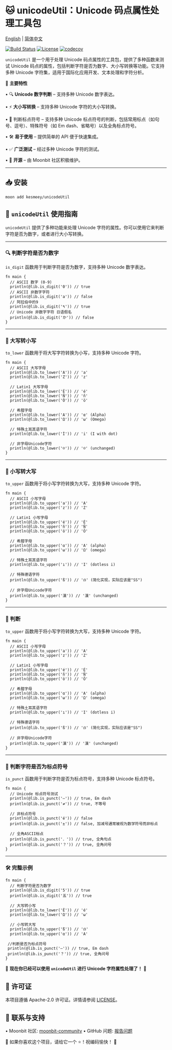# 🐱 unicodeUtil：Unicode 码点属性处理工具包

[English](https://github.com/moonbit-community/unicodeUtil/blob/main/README.md) | [简体中文](https://github.com/moonbit-community/unicodeUtil/blob/main/README_zh_CN.md)

[![Build Status](https://img.shields.io/github/actions/workflow/status/moonbit-community/unicodeUtil/ci.yml)](https://github.com/moonbit-community/unicodeUtil/actions)
[![License](https://img.shields.io/github/license/moonbit-community/unicodeUtil)](LICENSE)
[![codecov](https://codecov.io/gh/moonbit-community/NyaSearch/branch/main/graph/badge.svg)](https://codecov.io/gh/moonbit-community/unicodeUtil)

`unicodeUtil` 是一个用于处理 Unicode 码点属性的工具包，提供了多种函数来测试 Unicode 码点的属性，包括判断字符是否为数字、大小写转换等功能。它支持多种 Unicode 字符集，适用于国际化应用开发、文本处理和字符分析。


🚀 **主要特性**

• 🔍 **Unicode 数字判断** – 支持多种 Unicode 数字表达。

• ⚡ **大小写转换** – 支持多种 Unicode 字符的大小写转换。

• 📍 ​判断标点符号 – 支持多种 Unicode 标点符号的判断，包括常用标点（如句号、逗号）、特殊符号（如 Em dash、省略号）以及全角标点符号。

• 🛠 **易于使用** – 提供简单的 API 便于快速集成。

• ✅ **广泛测试** – 经过多种 Unicode 字符的测试。

• 🔄 **开源** – 由 Moonbit 社区积极维护。

---

## 📥 安装

```
moon add kesmeey/unicodeUtil
```

## **🚀 `unicodeUtil` 使用指南**

`unicodeUtil` 提供了多种功能来处理 Unicode 字符的属性。你可以使用它来判断字符是否为数字，或者进行大小写转换。

---

### **🔍 判断字符是否为数字**

`is_digit` 函数用于判断字符是否为数字，支持多种 Unicode 数字表达。

```moonbit
fn main {
  // ASCII 数字 (0-9)
  println(@lib.is_digit('0')) // true
  // ASCII 非数字字符
  println(@lib.is_digit('a')) // false
  // 阿拉伯中的9 
  println(@lib.is_digit('٩')) // true
  // Unicode 非数字字符 日语假名  
  println(@lib.is_digit('か')) // false
}
```

---

### **🎯 大写转小写**

`to_lower` 函数用于将大写字符转换为小写，支持多种 Unicode 字符。

```moonbit
fn main {
  // ASCII 大写字母
  println(@lib.to_lower('A')) // 'a'
  println(@lib.to_lower('Z')) // 'z'
  
  // Latin1 大写字母
  println(@lib.to_lower('É')) // 'é'
  println(@lib.to_lower('Ñ')) // 'ñ'
  println(@lib.to_lower('Ö')) // 'ö'
  
  // 希腊字母
  println(@lib.to_lower('Α')) // 'α' (Alpha)
  println(@lib.to_lower('Ω')) // 'ω' (Omega)
  
  // 特殊土耳其语字符
  println(@lib.to_lower('İ')) // 'i' (I with dot)
  
  // 非字母Unicode字符
  println(@lib.to_lower('☺')) // '☺' (unchanged)
}
```

---

### **🎯 小写转大写**

`to_upper` 函数用于将小写字符转换为大写，支持多种 Unicode 字符。

```moonbit
fn main {
  // ASCII 小写字母
  println(@lib.to_upper('a')) // 'A'
  println(@lib.to_upper('z')) // 'Z'
 
  // Latin1 小写字母
  println(@lib.to_upper('é')) // 'É'
  println(@lib.to_upper('ñ')) // 'Ñ'
  println(@lib.to_upper('ö')) // 'Ö'
  
  // 希腊字母
  println(@lib.to_upper('α')) // 'Α' (alpha)
  println(@lib.to_upper('ω')) // 'Ω' (omega)
  
  // 特殊土耳其语字符
  println(@lib.to_upper('ı')) // 'I' (dotless i)
  
  // 特殊德语字符
  println(@lib.to_upper('ß')) // 'ẞ' (简化实现，实际应该是"SS")
  
  // 非字母Unicode字符
  println(@lib.to_upper('漢')) // '漢' (unchanged)
}
```
---

### **🎯 判断**

`to_upper` 函数用于将小写字符转换为大写，支持多种 Unicode 字符。

```moonbit
fn main {
  // ASCII 小写字母
  println(@lib.to_upper('a')) // 'A'
  println(@lib.to_upper('z')) // 'Z'
 
  // Latin1 小写字母
  println(@lib.to_upper('é')) // 'É'
  println(@lib.to_upper('ñ')) // 'Ñ'
  println(@lib.to_upper('ö')) // 'Ö'
  
  // 希腊字母
  println(@lib.to_upper('α')) // 'Α' (alpha)
  println(@lib.to_upper('ω')) // 'Ω' (omega)
  
  // 特殊土耳其语字符
  println(@lib.to_upper('ı')) // 'I' (dotless i)
  
  // 特殊德语字符
  println(@lib.to_upper('ß')) // 'ẞ' (简化实现，实际应该是"SS")
  
  // 非字母Unicode字符
  println(@lib.to_upper('漢')) // '漢' (unchanged)
}
```

---


### **🎯 判断字符是否为标点符号**
`is_punct`  函数用于判断字符是否为标点符号，支持多种 Unicode 标点符号。

```moonbit
fn main {
  // Unicode 标点符号测试
  println(@lib.is_punct('—')) // true, Em dash
  println(@lib.is_punct('≠')) // true, 不等号

  // 非标点符号
  println(@lib.is_punct('é')) // false
  println(@lib.is_punct('±')) // false, 加减号通常被视为数学符号而非标点

  // 全角ASCII标点
  println(@lib.is_punct('．')) // true, 全角句点
  println(@lib.is_punct('？')) // true, 全角问号
}
```
---

### **🛠 完整示例**

```moonbit
fn main {
  // 判断字符是否为数字
  println(@lib.is_digit('5')) // true
  println(@lib.is_digit('五')) // true

  // 大写转小写
  println(@lib.to_lower('É')) // 'é'
  println(@lib.to_lower('Ω')) // 'ω'

  // 小写转大写
  println(@lib.to_upper('ß')) // 'ẞ'
  println(@lib.to_upper('α')) // 'Α'

 //判断是否为标点符号
 println(@lib.is_punct('—')) // true, Em dash
 println(@lib.is_punct('？')) // true, 全角问号
}
```

🎉 **现在你已经可以使用 `unicodeUtil` 进行 Unicode 字符属性处理了！** 🚀

## 📜 许可证

本项目遵循 Apache-2.0 许可证。详情请参阅 [LICENSE](https://github.com/moonbit-community/unicodeUtil/blob/main/LICENSE)。

## 📢 联系与支持

• Moonbit 社区: [moonbit-community](https://github.com/moonbit-community)
• GitHub 问题: [报告问题](https://github.com/moonbit-community/unicodeUtil/issues)

👋 如果你喜欢这个项目，请给它一个 ⭐！祝编码愉快！ 🚀